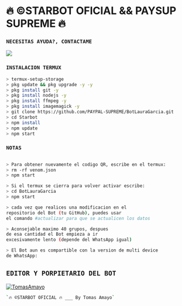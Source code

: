 # **🔥 ©STARBOT OFICIAL && PAYSUP SUPREME  🔥**
### `NECESITAS AYUDA?, CONTACTAME`
<a href="http://wa.me/51974572478" target="blank"><img src="https://img.shields.io/badge/TOMAS-AMAYO-25D366?style=for-the-badge&logo=whatsapp&logoColor=white" /></a>
### `INSTALACION TERMUX`
```bash
> termux-setup-storage
> pkg update && pkg upgrade -y -y
> pkg install git -y
> pkg install nodejs -y
> pkg install ffmpeg -y
> pkg install imagemagick -y
> git clone https://github.com/PAYPAL-SUPREME/BotLauraGarcia.git
> cd Starbot
> npm install
> npm update
> npm start
```
### `NOTAS`
```bash

> Para obtener nuevamente el codigo QR, escribe en el termux:
> rm -rf venom.json
> npm start 

> Si el termux se cierra para volver activar escribe:
> cd BotLauraGarcia
> npm start 

> cada vez que realices una modificacion en el
repositorio del Bot (tu GitHub), puedes usar 
el comando #actualizar para que se actualicen los datos

> Aconsejable maximo 40 grupos, despues 
de esa cantidad el Bot empieza a ir 
excesivamente lento (depende del WhatsApp igual)

> El Bot aun es compartible con la version de multi device 
de WhatsApp:
```

## `EDITOR Y PORPIETARIO DEL BOT` 
[![TomasAmayo](https://avatars.githubusercontent.com/u/6909648?s=400&u=c5fc6aede34d971e992e243dfa3d74f30df28313&v=4)](https://avatars.githubusercontent.com/u/6909648?s=400&u=c5fc6aede34d971e992e243dfa3d74f30df28313&v=4) 
```bash
`🔥 ©STARBOT OFICIAL 🔥 ___ By Tomas Amayo` 
```
